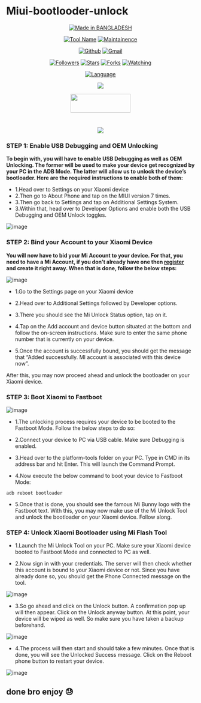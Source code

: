 # Miui-bootlooder-unlock
<p align="center">
<a href="#"><img title="Made in BANGLADESH" src="https://img.shields.io/badge/MADE%20IN-BANGLADESH-SCRIPT?colorA=%23ff0000&colorB=%23017e40&colorC=%23ff0000&style=for-the-badge"></a>
</p>
<p align="center">
<a href="#"><img title="Tool Name" src="https://img.shields.io/badge/Toffee channel bypass-green.svg"></a>
<a href="#"><img title="Maintainence" src="https://img.shields.io/badge/Maintained%3F-yes-green.svg"></a>
</p>
</p>
<p align="center">
<a href="https://github.com/Gtajsan"><img title="Github" src="https://img.shields.io/badge/Gtajisan-brightgreen?style=for-the-badge&logo=github"></a>
<a href="https://gmail.google.com/gmail/?view=cm&fs=1&to=ffjisan804@gmail.com"><img title="Gmail" src="https://img.shields.io/badge/Gmail-FARHAN MUH TASIM-green?style=for-the-badge&logo=Gmail"></a>
</p>
<p align="center">
<a href="https://github.com/Gtajisan"><img title="Followers" src="https://img.shields.io/github/followers/Gtajisan?color=blue&style=flat-square"></a>
<a href="https://github.com/Gtajisan"><img title="Stars" src="https://img.shields.io/github/stars/Gtajisan/Toffee-channel-bypass?color=red&style=flat-square"></a>
<a href="https://github.com/Gtajisan"><img title="Forks" src="https://img.shields.io/github/forks/Gtajisan/Toffee-channel-bypass?color=red&style=flat-square"></a>
<a href="https://github.com/Gtajisan"><img title="Watching" src="https://img.shields.io/github/watchers/Gtajisan/Toffee-channel-bypass?label=Watchers&color=blue&style=flat-square"></a>

<p align="center">  
<a href="#"><img title="Language" src="https://img.shields.io/badge/Language-black?style=for-the-badge&logo=termux"></a>
</p>

<p align="center">
 <img src="https://img.shields.io/badge/Python-FFDD00?style=for-the-badge&logo=python&logoColor=blue"/>
 </div>
</p>
<p align="center">  <a href="https://t.me/teamrxs"><img width="160" height="50" src="https://i.imgur.com/N7AK7XY.png"></a></p>
<h1 align="center">
 <a href="https://play.google.com/store/apps/details?id=com.banglalink.toffee"><img src="![image](https://github.com/Gtajisan/Miui-bootlooder-unlock/assets/124022055/3f0851fc-9a70-40c2-9a11-88998bb83000) "
></a>
</h1>


### STEP 1: Enable USB Debugging and OEM Unlocking
**To begin with, you will have to enable USB Debugging as well as OEM Unlocking. The former will be used to make your device get recognized by your PC in the ADB Mode. The latter will allow us to unlock the device’s bootloader. Here are the required instructions to enable both 
of them:**

* 1.Head over to Settings on your Xiaomi device
* 2.Then go to About Phone and tap on the MIUI version 7 times.
* 3.Then go back to Settings and tap on Additional Settings System.
* 3.Within that, head over to Developer Options and enable both the USB Debugging and OEM Unlock toggles.

![image](https://github.com/Gtajisan/Miui-bootlooder-unlock/assets/124022055/a0ce3ff3-1c3e-48e3-b8b0-bd5cb76537fe)

### STEP 2: Bind your Account to your Xiaomi Device
**You will now have to bid your Mi Account to your device. For that, you need to have a Mi Account, if you don’t already have one then 
[register](https://account.xiaomi.com/pass/register) and create it right away. When that is done, follow the below steps:**

![image](https://github.com/Gtajisan/Miui-bootlooder-unlock/assets/124022055/765cc3c6-2594-4e58-9396-c0457cb5802e)

* 1.Go to the Settings page on your Xiaomi device

* 2.Head over to Additional Settings followed by Developer options.

* 3.There you should see the Mi Unlock Status option, tap on it.

* 4.Tap on the Add account and device button situated at the bottom and follow the on-screen instructions. Make sure to enter the same phone number that is currently on your device.

* 5.Once the account is successfully bound, you should get the message that “Added successfully. MI account is associated with this device now”.

After this, you may now proceed ahead and unlock the bootloader on your Xiaomi device.

### STEP 3: Boot Xiaomi to Fastboot
![image](https://github.com/Gtajisan/Miui-bootlooder-unlock/assets/124022055/76543286-e3a1-43e1-9bfe-d36594cdd082)

* 1.The unlocking process requires your device to be booted to the Fastboot Mode. Follow the below steps to do so:

* 2.Connect your device to PC via USB cable. Make sure Debugging is enabled.

* 3.Head over to the platform-tools folder on your PC. Type in CMD in its address bar and hit Enter. This will launch the Command Prompt.

* 4.Now execute the below command to boot your device to Fastboot Mode:
```
adb reboot bootloader
```
* 5.Once that is done, you should see the famous Mi Bunny logo with the Fastboot text. With this, you may now make use of the Mi Unlock Tool and unlock the bootloader on your Xiaomi device. Follow along.

### STEP 4: Unlock Xiaomi Bootloader using Mi Flash Tool
* 1.Launch the Mi Unlock Tool on your PC. Make sure your Xiaomi device booted to Fastboot Mode and connected to PC as well.

* 2.Now sign in with your credentials. The server will then check whether this account is bound to your Xiaomi device or not. Since you have already done so, you should get the Phone Connected message on the tool.

![image](https://github.com/Gtajisan/Miui-bootlooder-unlock/assets/124022055/f44dee9e-42c2-48fe-9b73-b7c3d5d1f52a)


* 3.So go ahead and click on the Unlock button. A confirmation pop up will then appear. Click on the Unlock anyway button. At this point, 
your device will be wiped as well. So make sure you have taken a backup beforehand.

![image](https://github.com/Gtajisan/Miui-bootlooder-unlock/assets/124022055/e5e909c4-2c71-436c-93ba-ee097014dd32)

* 4.The process will then start and should take a few minutes. Once that is done, you will see the Unlocked Success message. Click on the Reboot phone button to restart your device.

![image](https://github.com/Gtajisan/Miui-bootlooder-unlock/assets/124022055/968980fb-9d77-42f2-9a96-61e770317ff1)

## done bro enjoy 😓
